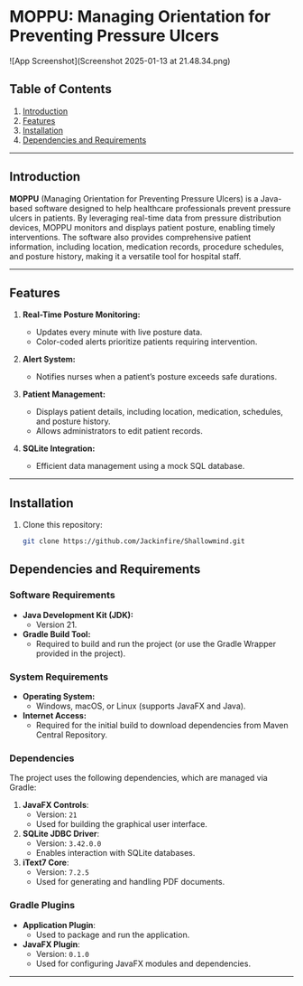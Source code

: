 # MOPPU: Managing Orientation for Preventing Pressure Ulcers

![App Screenshot](Screenshot 2025-01-13 at 21.48.34.png)


## Table of Contents
1. [Introduction](#introduction)
2. [Features](#features)
3. [Installation](#installation)
4. [Dependencies and Requirements](#dependencies-and-requirements)

---

## Introduction

**MOPPU** (Managing Orientation for Preventing Pressure Ulcers) is a Java-based software designed to help healthcare professionals prevent pressure ulcers in patients. By leveraging real-time data from pressure distribution devices, MOPPU monitors and displays patient posture, enabling timely interventions. The software also provides comprehensive patient information, including location, medication records, procedure schedules, and posture history, making it a versatile tool for hospital staff.

---

## Features

1. **Real-Time Posture Monitoring:**
   - Updates every minute with live posture data.
   - Color-coded alerts prioritize patients requiring intervention.

2. **Alert System:**
   - Notifies nurses when a patient’s posture exceeds safe durations.

3. **Patient Management:**
   - Displays patient details, including location, medication, schedules, and posture history.
   - Allows administrators to edit patient records.

4. **SQLite Integration:**
   - Efficient data management using a mock SQL database.

---

## Installation

1. Clone this repository:
   ```bash
   git clone https://github.com/Jackinfire/Shallowmind.git

## Dependencies and Requirements

### Software Requirements
- **Java Development Kit (JDK):**
   - Version 21. 
- **Gradle Build Tool:**
   - Required to build and run the project (or use the Gradle Wrapper provided in the project).


### System Requirements
- **Operating System:**
   - Windows, macOS, or Linux (supports JavaFX and Java).
- **Internet Access:**
   - Required for the initial build to download dependencies from Maven Central Repository.

### Dependencies
The project uses the following dependencies, which are managed via Gradle:

1. **JavaFX Controls**:
   - Version: `21`
   - Used for building the graphical user interface.
2. **SQLite JDBC Driver**:
   - Version: `3.42.0.0`
   - Enables interaction with SQLite databases.
3. **iText7 Core**:
   - Version: `7.2.5`
   - Used for generating and handling PDF documents.

### Gradle Plugins
- **Application Plugin**:
   - Used to package and run the application.
- **JavaFX Plugin**:
   - Version: `0.1.0`
   - Used for configuring JavaFX modules and dependencies.

---

